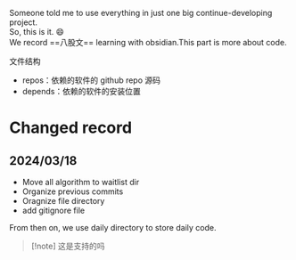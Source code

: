 Someone told me to use everything in just one big continue-developing project.    
So, this is it.  :smile:   
We record ==八股文== learning with obsidian.This part is more about code. 

文件结构
- repos：依赖的软件的 github repo 源码
- depends：依赖的软件的安装位置

# Changed record
## 2024/03/18
- Move all algorithm to waitlist dir
- Organize previous commits
- Oragnize file directory
- add gitignore file

From then on, we use daily directory to store daily code.

>[!note] 这是支持的吗
